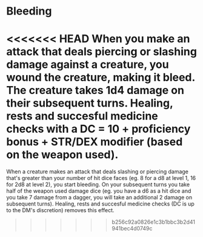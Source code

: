 # Bleeding

<<<<<<< HEAD
When you make an attack that deals piercing or slashing damage against a creature, you wound the creature, making it bleed. The creature takes 1d4 damage on their subsequent turns. Healing, rests and succesful medicine checks with a DC = 10 + proficiency bonus + STR/DEX modifier (based on the weapon used).
=======
When a creature makes an attack that deals slashing or piercing damage that's greater than your number of hit dice faces (eg. 8 for a d8 at level 1, 16 for 2d8 at level 2), you start bleeding. On your subsequent turns you take half of the weapon used damage dice (eg. you have a d6 as a hit dice and you take 7 damage from a dagger, you will take an additional 2 damage on subsequent turns). Healing, rests and succesful medicine checks (DC is up to the DM's discretion) removes this effect. 
>>>>>>> b256c92a0826e1c3b1bbc3b2d41941bec4d0749c
